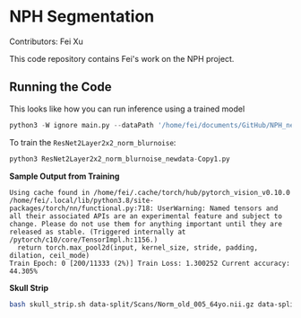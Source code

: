 # NPH Segmentation
Contributors: Fei Xu

This code repository contains Fei's work on the NPH project. 

## Running the Code

This looks like how you can run inference using a trained model
```python
python3 -W ignore main.py --dataPath '/home/fei/documents/GitHub/NPH_new/data-split/Scans' --betPath '/home/fei/documents/GitHub/NPH_new/data-split/Segmentation' --modelPath 'model_backup/epoch35_2Dresnet3Class_wd6_lr2_2Layer2x2_300.pt' --outputPath 'reconstructed2'

```

To train the `ResNet2Layer2x2_norm_blurnoise`:

```python
python3 ResNet2Layer2x2_norm_blurnoise_newdata-Copy1.py
```

__Sample Output from Training__
```
Using cache found in /home/fei/.cache/torch/hub/pytorch_vision_v0.10.0
/home/fei/.local/lib/python3.8/site-packages/torch/nn/functional.py:718: UserWarning: Named tensors and all their associated APIs are an experimental feature and subject to change. Please do not use them for anything important until they are released as stable. (Triggered internally at  /pytorch/c10/core/TensorImpl.h:1156.)
  return torch.max_pool2d(input, kernel_size, stride, padding, dilation, ceil_mode)
Train Epoch: 0 [200/11333 (2%)]	Train Loss: 1.300252 Current accuracy: 44.305% 
```

__Skull Strip__
```sh
bash skull_strip.sh data-split/Scans/Norm_old_005_64yo.nii.gz data-split/skull-strip/Norm_old_005_64yo
```
